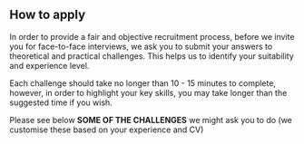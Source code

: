## How to apply

In order to provide a fair and objective recruitment process, before we invite you for face-to-face interviews, we ask you to submit your answers to theoretical and practical challenges. This helps us to identify your suitability and experience level.

Each challenge should take no longer than 10 - 15 minutes to complete, however, in order to highlight your key skills, you may take longer than the suggested time if you wish.

Please see below **SOME OF THE CHALLENGES** we might ask you to do (we customise these based on your experience and CV)